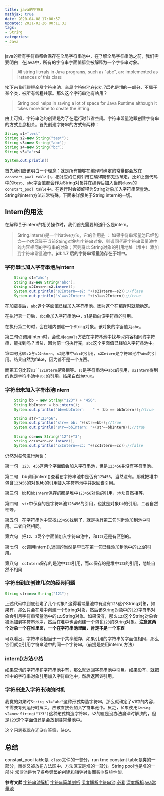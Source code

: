 ```yaml
---
title: java的字符串
mathjax: true
date: 2020-04-08 17:00:57
updated: 2021-02-26 00:11:31
tags:
- String
categories:
- Java
---
```


java的所有字符串都会保存在全局字符串池中，在了解全局字符串池之前，我们需要明白：在java中，所有的字符串字面值都会被解释为一个字符串对象。

> All string literals in Java programs, such as "abc", are implemented as instances of this class

接下来我们聊聊全局字符串池。全局字符串池在jdk1.7后也是堆的一部分，不属于某个类，被所有线程共享。那么这个字符串池有啥用？

> String pool helps in saving a lot of space for Java Runtime although it takes more time to create the String.

由上可知，字符串池的创建是为了在运行时节省空间。字符串常量池跟创建字符串的方式息息相关。首先创建字符串的方式有两种：

``` java
String s1="test";
String s2=new String("test");
String s3=new String("abc");
String s4=new String("bc");
String s5="a"+s4;

System.out.println()
```

首先我们应该明白一个理念：就是所有能够在编译时确定的常量都会放在`constant_pool table`中，相对应的任何引用在编译期都无法确定。比如上面代码中的`test`、`abc`字面值都会作为String对象并在编译后加入当前class的`constant_pool table`中。在运行时会被解释为String对象加入字符串常量池。String的intern方法非常特殊。下面来详解关于String intern的一切。

## Intern的用法

在解释关于intern的相关操作时，我们首先需要知道什么是intern。
> String.intern()是一个Native方法，它的作用是 ： 如果字符串常量池已经包含一个内容等于当前String对象的字符串对象，则返回代表字符串常量池中的内容相同的字符串的对象；否则将此 String对象的引用地址（堆中）添加到字符串常量池中。**jdk 1.7 后的字符串常量池存在于堆中。**

### 字符串已加入字符串池后Intern

``` java
    String s1="abc";
    String s2=new String("abc");
    String s2Intern=s2.intern();
    System.out.println("s2Intern==s2: "+(s2Intern==s2));//flase
    System.out.println("s1==s2Intern: "+(s1==s2Intern));//true
```

在加载类后，`abc`这个字面值已经加入字符串池。因为这个在编译时就能确定。

在执行第一句后，`abc`会加入字符串池中，s1是指向该字符串的引用。

在执行第二句时，会在堆内创建一个String对象。该对象的字面值为`abc`。

第三句s2调用Intern时，会使用`equals`方法在字符串池中找与s2内容相同的字符串，能找到吗？当然，因为前一句执行完，`abc`这个字面值已经加入字符串池中。

第四句比较`s2`与`s2Intern`，`s2`是堆中`abc`的引用，`s2Intern`是字符串池中`abc`的引用。结果自然为false，因为都不是一个东西。

而第五句比较`s1``s2Intern`是否相等。`s1`是字符串池中`abc`的引用，`s2Intern`得到的也是字符串池中`abc`的引用，结果自然为true。

### 字符串未加入字符串池Intern

``` java
    String bb = new String("123") + "456";
    String bbIntern = bb.intern();
    System.out.println("bb==bbIntern    " + (bb == bbIntern));//true

    String str="123456";
    System.out.println("str== bb: "+(str==bb));//true
    System.out.println("str==bbIntern: "+(str==bbIntern));//true
    
    String cc=new String("12")+"3";
    String ccIntern=cc.intern();
    System.out.println("ccIntern==cc: "+(ccIntern==cc));//false
```

仍然对每句进行解读：

第一句：`123`、`456`这两个字面值会加入字符串池，但是`123456`并没有字符串池。

第二句：bb调用intern()查看在字符串池中是否有`123456`，当然没有。那就把堆中包含`123456`的对象bb的引用加入字符串池中并返回该引用。

第三句：`bb`和`bbIntern`保存的都是堆中`123456`对象的引用，地址自然相等。

第四句：`str`中保存的是字符串池`123456`的引用，也就是对象bb的引用，二者自然相等。

第五句：在字符串池中查找`123456`找到了，就是执行第二句时新添加到池中引用。二者自然相同。

第六句：把`12`、`3`两个字面值加入字符串池中，和`123`还是有区别的。

第七句：`cc`调用intern(),返回的当然是早已在第一句已经添加到池中的`123`的引用。

第八句：`ccIntern`保存的是池中`123`引用，而`cc`保存的是堆中`123`的引用，地址自然不相同

### 字符串到底创建几次的经典问题

``` java
String str=new String("123");
```

上述代码中到底创建了几个对象?
这得看常量池中有没有`123`这个String对象，如果有，那么只会在堆中创建一个String对象，然后该String对象中的`123`字符串对象会引用字符串常量池中的`123`String对象。如果没有，那么`123`这个String对象会被添加到字符串池中，然后在堆中也会创建一个包含`123`的String对象。**注意这两个对象一个在堆里面，一个在字符串池里面，肯定不是一个东西**

可以看出，字符串池相当于一个共享缓存，如果引用的字符串的字面值相同，那么它们就会引用字符串池中的同一个字符串。(前提是使用intern()方法)

### intern()方法小结

如果查询的字符串在字符串池中有，那么就返回字符串池中引用。如果没有，就把堆中的字符串对象引用加入字符串池中，然后返回该引用。

### 字符串进入字符串池的时机

我觉的如果时`String s1="abc"`这种形式构造字符串，那么就确定了s1中的内容，不需要等到运行时解决，应该直接会加入字符串池中。反之，如果使用`String s2=new String("123")`这种形式构造字符串，s2的值是没办法编译时解决的，但是`123`这个字面值还是会放到类常量池中。

这个问题我现在还没有答案，待定。

## 总结

constant_pool table是`.class`文件的一部分，run time constant table是类的一部分，而类又被放在方法区中，方法区又是堆的一部分。String pool也是堆的一部分
常量池是为了避免频繁的创建和销毁对象而影响系统性能。

**参考文献**
<a href=https://www.journaldev.com/797/what-is-java-string-pool>字符串池解析</a>
<a href=https://examples.javacodegeeks.com/core-java/lang/string/java-string-pool-example/>字符串简单剖析</a>
<a href=https://juejin.im/entry/5a4ed02a51882573541c29d5>深度解析字符串池,必看</a>
<a href=https://cloud.tencent.com/developer/article/1450501>深度解析java常量池</a>